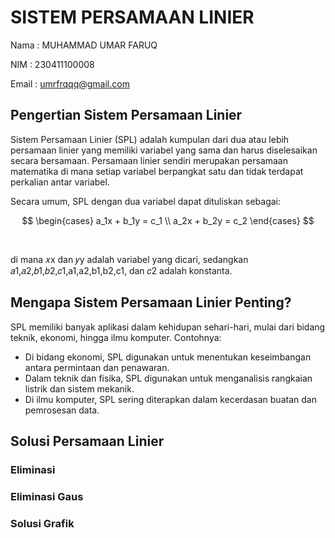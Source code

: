 # SISTEM PERSAMAAN LINIER

Nama    : MUHAMMAD UMAR FARUQ

NIM     : 230411100008

Email   : umrfrqqq@gmail.com




## Pengertian Sistem Persamaan Linier
Sistem Persamaan Linier (SPL) adalah kumpulan dari dua atau lebih persamaan linier yang memiliki variabel yang sama dan harus diselesaikan secara bersamaan. Persamaan linier sendiri merupakan persamaan matematika di mana setiap variabel berpangkat satu dan tidak terdapat perkalian antar variabel.

Secara umum, SPL dengan dua variabel dapat dituliskan sebagai:

$$
\begin{cases} 
a_1x + b_1y = c_1 \\ 
a_2x + b_2y = c_2  
\end{cases}
$$
 
​
 
di mana 𝑥x dan 𝑦y adalah variabel yang dicari, sedangkan 𝑎1,𝑎2,𝑏1,𝑏2,𝑐1,a1,a2,b1,b2,c1, dan 𝑐2
adalah konstanta.


## Mengapa Sistem Persamaan Linier Penting?

SPL memiliki banyak aplikasi dalam kehidupan sehari-hari, mulai dari bidang teknik, ekonomi, hingga ilmu komputer. Contohnya:

* Di bidang ekonomi, SPL digunakan untuk menentukan keseimbangan antara permintaan dan penawaran.
* Dalam teknik dan fisika, SPL digunakan untuk menganalisis rangkaian listrik dan sistem mekanik.
* Di ilmu komputer, SPL sering diterapkan dalam kecerdasan buatan dan pemrosesan data.


## Solusi Persamaan Linier

### Eliminasi

### Eliminasi Gaus

### Solusi Grafik


```{tableofcontents}
```
